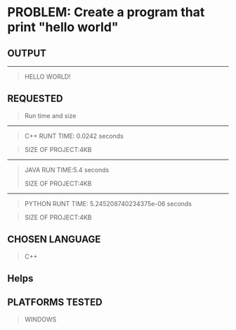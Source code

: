 # PROBLEM: Create a program that print "hello world"
## OUTPUT 
----------------------------------------------------
> HELLO WORLD!
    
## REQUESTED

   > Run time and size
---------------------------------------------------    
   > C++ RUNT TIME: 0.0242 seconds
   
   > SIZE OF PROJECT:4KB
   -------------------------------------------------
   > JAVA RUN TIME:5.4 seconds
   >
   > SIZE OF PROJECT:4KB
   -------------------------------------------------
   > PYTHON RUNT TIME: 5.245208740234375e-06 seconds
   
   > SIZE OF PROJECT:4KB
    
## CHOSEN LANGUAGE

   > C++
    
## Helps   

## PLATFORMS TESTED
   > WINDOWS
   
   
  
